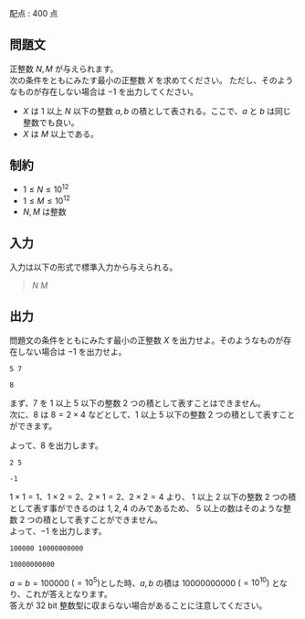 配点 : $400$ 点

## 問題文

正整数 $N,M$ が与えられます。<br>
次の条件をともにみたす最小の正整数 $X$ を求めてください。
ただし、そのようなものが存在しない場合は $-1$ を出力してください。

- $X$ は $1$ 以上 $N$ 以下の整数 $a,b$ の積として表される。ここで、$a$ と $b$ は同じ整数でも良い。
- $X$ は $M$ 以上である。

## 制約

- $1\leq N\leq 10^{12}$
- $1\leq M\leq 10^{12}$
- $N,M$ は整数

## 入力

入力は以下の形式で標準入力から与えられる。

> $N$ $M$

## 出力

問題文の条件をともにみたす最小の正整数 $X$ を出力せよ。そのようなものが存在しない場合は $-1$ を出力せよ。

```input1
5 7
```

```output1
8
```

まず、$7$ を $1$ 以上 $5$ 以下の整数 $2$ つの積として表すことはできません。<br>
次に、$8$ は $8=2\times 4$ などとして、$1$ 以上 $5$ 以下の整数 $2$ つの積として表すことができます。

よって、$8$ を出力します。

```input2
2 5
```

```output2
-1
```

$1\times 1=1$、$1\times 2=2$、$2\times 1=2$、$2\times 2=4$ より、
$1$ 以上 $2$ 以下の整数 $2$ つの積として表す事ができるのは $1,2,4$ のみであるため、
$5$ 以上の数はそのような整数 $2$ つの積として表すことができません。<br>
よって、$-1$ を出力します。

```input3
100000 10000000000
```

```output3
10000000000
```

$a=b=100000$ $(=10^5)$とした時、$a,b$ の積は $10000000000$ $(=10^{10})$ となり、これが答えとなります。<br>
答えが $32$ bit 整数型に収まらない場合があることに注意してください。